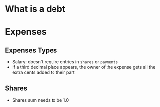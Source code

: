 # What is a debt

# Expenses
## Expenses Types
- Salary: doesn't require entries in `shares` or `payments`
- If a third decimal place appears, the owner of the expense gets all the extra
cents added to their part

## Shares
- Shares sum needs to be 1.0
